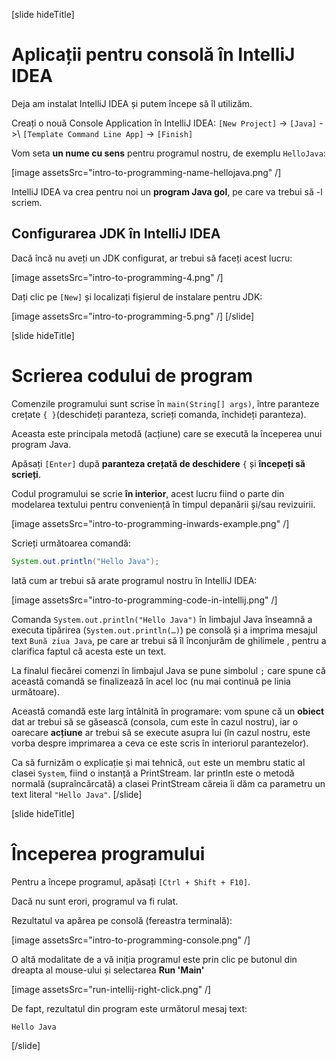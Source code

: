 [slide hideTitle]
# Aplicații pentru consolă în IntelliJ IDEA

Deja am instalat IntelliJ IDEA și putem începe să îl utilizăm.

Creați o nouă Console Application în IntelliJ IDEA: `[New Project]` \-\> `[Java]` \->\ `[Template Command Line App]` \-\> `[Finish]`

Vom seta **un nume cu sens** pentru programul nostru, de exemplu `HelloJava`:

[image assetsSrc="intro-to-programming-name-hellojava.png" /]

IntelliJ IDEA va crea pentru noi un **program Java gol**, pe care va trebui să -l scriem.

## Configurarea JDK în IntelliJ IDEA
Dacă încă nu aveți un JDK configurat, ar trebui să faceți acest lucru:

[image assetsSrc="intro-to-programming-4.png" /]

Dați clic pe `[New]` și localizați fișierul de instalare pentru JDK:

[image assetsSrc="intro-to-programming-5.png" /]
[/slide]

[slide hideTitle]
# Scrierea codului de program
Comenzile programului sunt scrise în `main(String[] args)`, între paranteze crețate `{ }`(deschideți paranteza, scrieți comanda, închideți paranteza).

Aceasta este principala metodă (acțiune) care se execută la începerea unui program Java. 

Apăsați `[Enter]` după **paranteza crețată de deschidere** `{` și **începeți să scrieți**.

Codul programului se scrie **în interior**, acest lucru fiind o parte din modelarea textului pentru conveniență în timpul depanării și/sau revizuirii.

[image assetsSrc="intro-to-programming-inwards-example.png" /]

Scrieți următoarea comandă:
```java
System.out.println("Hello Java");
```

Iată cum ar trebui să arate programul nostru în IntelliJ IDEA:

[image assetsSrc="intro-to-programming-code-in-intellij.png" /]

Comanda `System.out.println("Hello Java")` în limbajul Java înseamnă a executa tipărirea (`System.out.println(…)`) pe consolă și a imprima mesajul text `Bună ziua Java`, pe care ar trebui să îl înconjurăm de ghilimele , pentru a clarifica faptul că acesta este un text.

La finalul fiecărei comenzi în limbajul Java se pune simbolul `;` care spune că această comandă se finalizează în acel loc (nu mai continuă pe linia următoare).

Această comandă este larg întâlnită în programare: vom spune că un **obiect** dat ar trebui să se găsească (consola, cum este în cazul nostru), iar o oarecare **acțiune** ar trebui să se execute asupra lui (în cazul nostru, este vorba despre imprimarea a ceva ce este scris în interiorul parantezelor). 

Ca să furnizăm o explicație și mai tehnică, `out` este un membru static al clasei `System`, fiind o instanță a PrintStream. Iar println este o metodă normală (supraîncărcată) a clasei PrintStream căreia îi dăm ca parametru un text literal `"Hello Java"`.
[/slide]

[slide hideTitle]
# Începerea programului
Pentru a începe programul, apăsați `[Ctrl + Shift + F10]`. 

Dacă nu sunt erori, programul va fi rulat. 

Rezultatul va apărea pe consolă (fereastra terminală):

[image assetsSrc="intro-to-programming-console.png" /]

O altă modalitate de a vă iniția programul este prin clic pe butonul din dreapta al mouse-ului și selectarea **Run 'Main'**

[image assetsSrc="run-intellij-right-click.png" /]

De fapt, rezultatul din program este următorul mesaj text:
```
Hello Java
```
[/slide]

